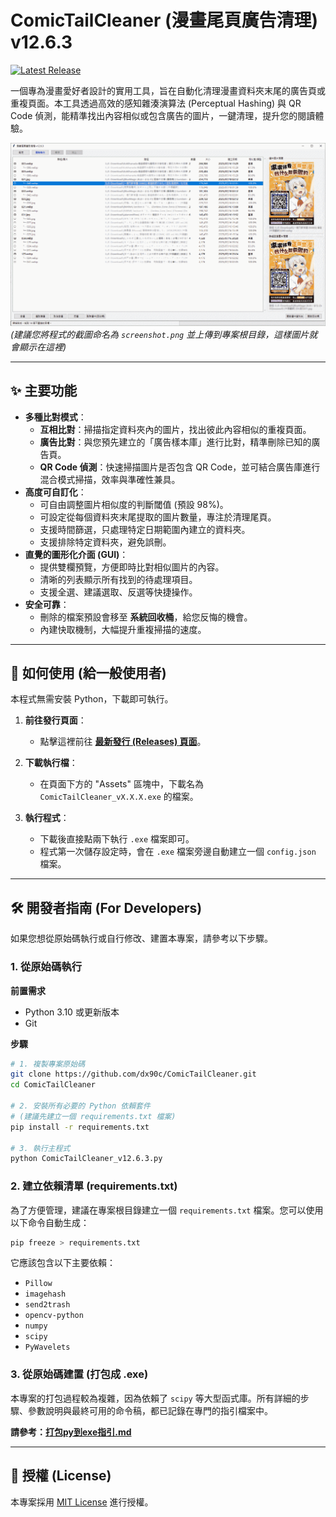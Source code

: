 # ComicTailCleaner (漫畫尾頁廣告清理) v12.6.3

[![Latest Release](https://img.shields.io/github/v/release/dx90c/ComicTailCleaner?display_name=tag)](https://github.com/dx90c/ComicTailCleaner/releases/latest)

一個專為漫畫愛好者設計的實用工具，旨在自動化清理漫畫資料夾末尾的廣告頁或重複頁面。本工具透過高效的感知雜湊演算法 (Perceptual Hashing) 與 QR Code 偵測，能精準找出內容相似或包含廣告的圖片，一鍵清理，提升您的閱讀體驗。

![程式主介面截圖](https://raw.githubusercontent.com/dx90c/ComicTailCleaner/main/screenshot.png) 
*(建議您將程式的截圖命名為 `screenshot.png` 並上傳到專案根目錄，這樣圖片就會顯示在這裡)*

---

## ✨ 主要功能

*   **多種比對模式**：
    *   **互相比對**：掃描指定資料夾內的圖片，找出彼此內容相似的重複頁面。
    *   **廣告比對**：與您預先建立的「廣告樣本庫」進行比對，精準刪除已知的廣告頁。
    *   **QR Code 偵測**：快速掃描圖片是否包含 QR Code，並可結合廣告庫進行混合模式掃描，效率與準確性兼具。
*   **高度可自訂化**：
    *   可自由調整圖片相似度的判斷閾值 (預設 98%)。
    *   可設定從每個資料夾末尾提取的圖片數量，專注於清理尾頁。
    *   支援時間篩選，只處理特定日期範圍內建立的資料夾。
    *   支援排除特定資料夾，避免誤刪。
*   **直覺的圖形化介面 (GUI)**：
    *   提供雙欄預覽，方便即時比對相似圖片的內容。
    *   清晰的列表顯示所有找到的待處理項目。
    *   支援全選、建議選取、反選等快捷操作。
*   **安全可靠**：
    *   刪除的檔案預設會移至 **系統回收桶**，給您反悔的機會。
    *   內建快取機制，大幅提升重複掃描的速度。

---

## 🚀 如何使用 (給一般使用者)

本程式無需安裝 Python，下載即可執行。

1.  **前往發行頁面**：
    *   點擊這裡前往 [**最新發行 (Releases) 頁面**](https://github.com/dx90c/ComicTailCleaner/releases/latest)。

2.  **下載執行檔**：
    *   在頁面下方的 "Assets" 區塊中，下載名為 `ComicTailCleaner_vX.X.X.exe` 的檔案。

3.  **執行程式**：
    *   下載後直接點兩下執行 `.exe` 檔案即可。
    *   程式第一次儲存設定時，會在 `.exe` 檔案旁邊自動建立一個 `config.json` 檔案。

---

## 🛠️ 開發者指南 (For Developers)

如果您想從原始碼執行或自行修改、建置本專案，請參考以下步驟。

### 1. 從原始碼執行

**前置需求**
*   Python 3.10 或更新版本
*   Git

**步驟**
```bash
# 1. 複製專案原始碼
git clone https://github.com/dx90c/ComicTailCleaner.git
cd ComicTailCleaner

# 2. 安裝所有必要的 Python 依賴套件
# (建議先建立一個 requirements.txt 檔案)
pip install -r requirements.txt

# 3. 執行主程式
python ComicTailCleaner_v12.6.3.py
```

### 2. 建立依賴清單 (requirements.txt)
為了方便管理，建議在專案根目錄建立一個 `requirements.txt` 檔案。您可以使用以下命令自動生成：
```bash
pip freeze > requirements.txt
```
它應該包含以下主要依賴：
*   `Pillow`
*   `imagehash`
*   `send2trash`
*   `opencv-python`
*   `numpy`
*   `scipy`
*   `PyWavelets`

### 3. 從原始碼建置 (打包成 .exe)

本專案的打包過程較為複雜，因為依賴了 `scipy` 等大型函式庫。所有詳細的步驟、參數說明與最終可用的命令稿，都已記錄在專門的指引檔案中。

**請參考：[打包py到exe指引.md](./打包py到exe指引.md)**

---

## 📄 授權 (License)

本專案採用 [MIT License](LICENSE) 進行授權。
